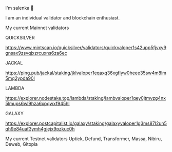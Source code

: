 I'm salenka 🌸

I am an individual validator and blockchain enthusiast.

My current Mainnet validators

QUICKSILVER

https://www.mintscan.io/quicksilver/validators/quickvaloper1s42upp5fjvxy9gnsax9zsvqjxzrcuxns6za6ec

JACKAL

https://ping.pub/jackal/staking/jklvaloper1eqaxq36xgflyw0heee35sw4m8lm5mq2ypda90l

LAMBDA

https://explorer.nodestake.top/lambda/staking/lambvaloper1qey0jtmvzg4nx5lmups6wl9hza6xpqwxf945hl

GALAXY

https://explorer.postcapitalist.io/galaxy/staking/galaxyvaloper1g3ms87l2un5qh9e84uaf3ymh4gjejx9pzkuc0h

My current Testnet validators Uptick, Defund, Transformer, Massa, Nibiru, Deweb, Gitopia
